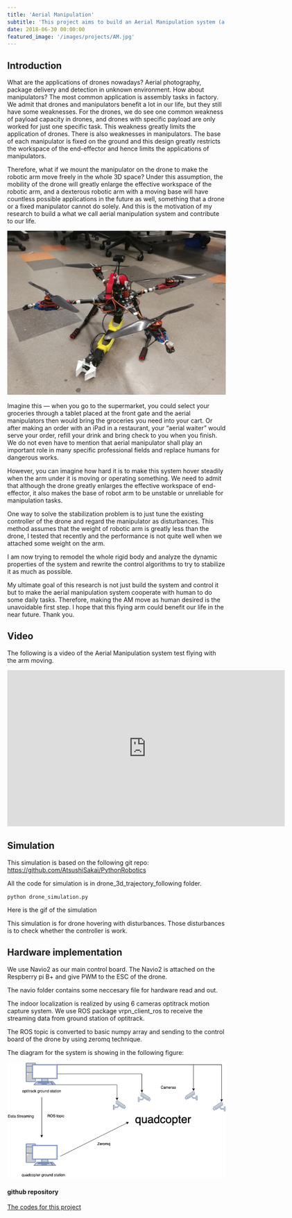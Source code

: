 ```yaml
---
title: 'Aerial Manipulation'
subtitle: 'This project aims to build an Aerial Manipulation system (a robotic arm under a drone).'
date: 2018-06-30 00:00:00
featured_image: '/images/projects/AM.jpg'
---
```


## Introduction 

What are the applications of drones nowadays? Aerial photography, package delivery and detection in unknown environment. How about manipulators? The most common application is assembly tasks in factory. We admit that drones and manipulators benefit a lot in our life, but they still have some weaknesses. For the drones, we do see one common weakness of payload capacity in drones, and drones with specific payload are only worked for just one specific task. This weakness greatly limits the application of drones. There is also weaknesses in manipulators. The base of each manipulator is fixed on the ground and this design greatly restricts the workspace of the end-effector and hence limits the applications of manipulators. 

Therefore, what if we mount the manipulator on the drone to make the robotic arm move freely in the whole 3D space? Under this assumption, the mobility of the drone will greatly enlarge the effective workspace of the robotic arm, and a dexterous robotic arm with a moving base will have countless possible applications in the future as well, something that a drone or a fixed manipulator cannot do solely. And this is the motivation of my research to build a what we call aerial manipulation system and contribute to our life.

![](/images/projects/AM.jpg)

Imagine this — when you go to the supermarket, you could select your groceries through a tablet placed at the front gate and the aerial manipulators then would bring the groceries you need into your cart. Or after making an order with an iPad in a restaurant, your “aerial waiter” would serve your order, refill your drink and bring check to you when you finish. We do not even have to mention that aerial manipulator shall play an important role in many specific professional fields and replace humans for dangerous works. 

However, you can imagine how hard it is to make this system hover steadily when the arm under it is moving or operating something. We need to admit that although the drone greatly enlarges the effective workspace of end-effector, it also makes the base of robot arm to be unstable or unreliable for manipulation tasks. 

One way to solve the stabilization problem is to just tune the existing controller of the drone and regard the manipulator as disturbances. This method assumes that the weight of robotic arm is greatly less than the drone, I tested that recently and the performance is not quite well when we attached some weight on the arm. 

I am now trying to remodel the whole rigid body and analyze the dynamic properties of the system and rewrite the control algorithms to try to stabilize it  as much as possible.

My ultimate goal of this research is not just build the system and control it but to make the aerial manipulation system cooperate with human to do some daily tasks. Therefore, making the AM move as human desired is the unavoidable first step. I hope that this flying arm could benefit our life in the near future. Thank you.

## Video

The following is a video of the Aerial Manipulation system test flying with the arm moving.

<iframe src="https://www.youtube.com/watch?v=kvRFQ7bfAXk" width="640" height="360" frameborder="0" webkitallowfullscreen mozallowfullscreen allowfullscreen></iframe>

## Simulation

This simulation is based on the following git repo:
    https://github.com/AtsushiSakai/PythonRobotics
    
All the code for simulation is in drone_3d_trajectory_following folder. 
    
    python drone_simulation.py

Here is the gif of the simulation

This simulation is for drone hovering with disturbances. Those disturbances is to check whether the controller is work.

## Hardware implementation

We use Navio2 as our main control board. The Navio2 is attached on the Respberry pi B+ and give PWM to the ESC of the drone.

The navio folder contains some neccesary file for hardware read and out.

The indoor localization is realized by using 6 cameras optitrack motion capture system. We use ROS package vrpn_client_ros to receive the streaming data from ground station of optitrack.

The ROS topic is converted to basic numpy array and sending to the control board of the drone by using zeromq technique.

The diagram for the system is showing in the following figure:

![](http://github.com/Zhi29/droneproject/raw/master/pic/system.png)

#### github repository
[The codes for this project](https://github.com/Zhi29/droneproject)
